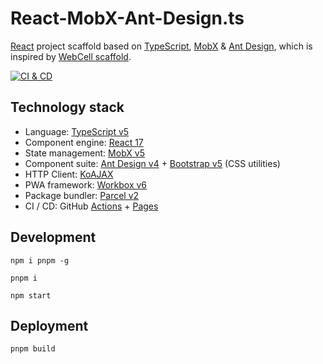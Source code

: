 # React-MobX-Ant-Design.ts

[React][1] project scaffold based on [TypeScript][2], [MobX][3] & [Ant Design][4],
which is inspired by [WebCell scaffold][5].

[![CI & CD](https://github.com/idea2app/React-MobX-Ant-Design-ts/actions/workflows/main.yml/badge.svg)][7]

## Technology stack

- Language: [TypeScript v5][2]
- Component engine: [React 17][1]
- State management: [MobX v5][3]
- Component suite: [Ant Design v4][4] + [Bootstrap v5][6] (CSS utilities)
- HTTP Client: [KoAJAX][8]
- PWA framework: [Workbox v6][9]
- Package bundler: [Parcel v2][10]
- CI / CD: GitHub [Actions][11] + [Pages][12]

## Development

```shell
npm i pnpm -g

pnpm i

npm start
```

## Deployment

```shell
pnpm build
```

[1]: https://reactjs.org/
[2]: https://www.typescriptlang.org/
[3]: https://mobx.js.org/
[4]: https://4x.ant.design/
[5]: https://github.com/EasyWebApp/scaffold
[6]: https://getbootstrap.com/
[7]: https://github.com/idea2app/React-MobX-Ant-Design-ts/actions/workflows/main.yml
[8]: https://github.com/EasyWebApp/KoAJAX
[9]: https://developers.google.com/web/tools/workbox
[10]: https://parceljs.org
[11]: https://github.com/features/actions
[12]: https://pages.github.com/

